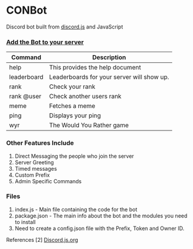 # CONBot 
Discord bot built from [discord.js](https://discord.js.org/#/) and JavaScript
 
 ### [Add the Bot to your server](https://discord.com/api/oauth2/authorize?client_id=720371671248273518&permissions=0&scope=bot) 

| Command | Description |
| ------ | ------ |
| help | This provides the help document |
| leaderboard | Leaderboards for your server will show up. |
| rank | Check your rank |
| rank @user | Check another users rank |
| meme | Fetches a meme |
| ping |  Displays your ping |
| wyr | The Would You Rather game |



### Other Features Include

1. Direct Messaging the people who join the server
2. Server Greeting
3. Timed messages
5. Custom Prefix
6. Admin Specific Commands

### Files

1. index.js - Main file containing the code for the bot
2. package.json - The main info about the bot and the modules you need to install
3. Need to create a config.json file with the Prefix, Token and Owner ID.


References
 \[2\] [Discord.js.org](https://discord.js.org/)
